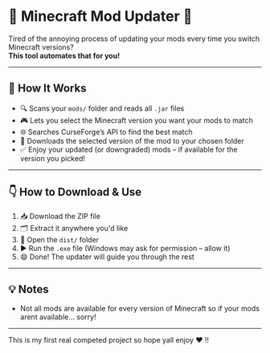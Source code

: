 # 🧱 Minecraft Mod Updater 🧱

Tired of the annoying process of updating your mods every time you switch Minecraft versions?  
**This tool automates that for you!**

---

## 🧠 How It Works

- 🔍 Scans your `mods/` folder and reads all `.jar` files  
- 🎮 Lets you select the Minecraft version you want your mods to match  
- 🌐 Searches CurseForge’s API to find the best match  
- 💾 Downloads the selected version of the mod to your chosen folder  
- ✅ Enjoy your updated (or downgraded) mods – if available for the version you picked!

---

## 👇 How to Download & Use

1. 📥 Download the ZIP file  
2. 🗂️ Extract it anywhere you'd like  
3. 📁 Open the `dist/` folder  
4. ▶️ Run the `.exe` file (Windows may ask for permission – allow it)  
5. 😄 Done! The updater will guide you through the rest

---

## 💡 Notes

- Not all mods are available for every version of Minecraft so if your mods arent available... sorry!

---

This is my first real competed project so hope yall enjoy ❤️ !!
